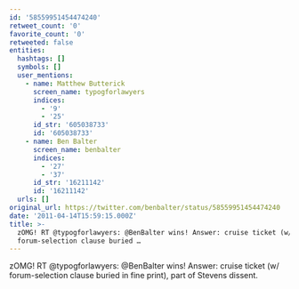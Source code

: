 ```yaml
---
id: '58559951454474240'
retweet_count: '0'
favorite_count: '0'
retweeted: false
entities:
  hashtags: []
  symbols: []
  user_mentions:
    - name: Matthew Butterick
      screen_name: typogforlawyers
      indices:
        - '9'
        - '25'
      id_str: '605038733'
      id: '605038733'
    - name: Ben Balter
      screen_name: benbalter
      indices:
        - '27'
        - '37'
      id_str: '16211142'
      id: '16211142'
  urls: []
original_url: https://twitter.com/benbalter/status/58559951454474240
date: '2011-04-14T15:59:15.000Z'
title: >-
  zOMG! RT @typogforlawyers: @BenBalter wins! Answer: cruise ticket (w/
  forum-selection clause buried …
---
```


zOMG! RT @typogforlawyers: @BenBalter wins! Answer: cruise ticket (w/ forum-selection clause buried in fine print), part of Stevens dissent.